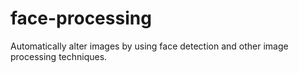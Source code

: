 # face-processing
Automatically alter images by using face detection and other image processing techniques.
